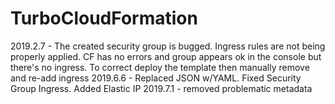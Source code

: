 # TurboCloudFormation
2019.2.7 - The created security group is bugged. Ingress rules are not being properly applied.  CF has no errors and group appears ok in the console but there's no ingress.  To correct deploy the template then manually remove and re-add ingress
2019.6.6 - Replaced JSON w/YAML. Fixed Security Group Ingress. Added Elastic IP
2019.7.1 - removed problematic metadata
